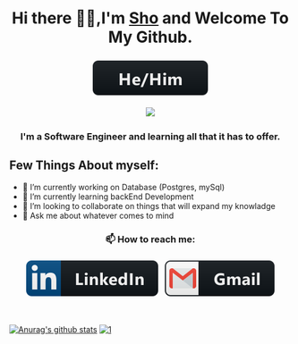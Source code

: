 <h1 align="center"> Hi there 👋🏼,I'm <a href="shoel-uddin.github.io">Sho</a> and Welcome To My Github. </h1>
<p align="center"><tb><img src="svg/pronouns/hehim.svg" alt="he/him" style="vertical-align:top; margin:6px 4px"></tb></tr></p>

<p align="center"><tb><img  src="https://visitor-badge.glitch.me/badge?page_id=shoel-uddin.shoel-uddin"/></tb></p>

<h3 align="center">I'm a Software Engineer and learning all that it has to offer.</h3>

## Few Things About myself:

- 🔭 I’m currently working on Database (Postgres, mySql)
- 🌱 I’m currently learning backEnd Development 
- 👯 I’m looking to collaborate on things that will expand my knowladge
- 💬 Ask me about whatever comes to mind

<h3 align="center">📫 How to reach me:</h3>
<p align="center">
<a href="https://www.linkedin.com/in/shoel-uddin/"><tb><img src="svg/social/linkedin.svg" alt="linkedin" style="vertical-align:top; margin:6px 4px"></tb></tr></a>
<a href ="mailto:shoel1989@gmail.com"><tb><img src="svg/social/gmail.svg" alt="" style="vertical-align:top; margin:6px 4px"></tb></tr></a> 
</p>

<br>

[![Anurag's github stats](https://github-readme-stats.vercel.app/api?username=shoel-uddin&hide=prs&count_private=true&show_icons=true&theme=onedark)](https://github.com/anuraghazra/github-readme-stats) [![1](https://github-readme-stats.vercel.app/api/top-langs/?username=shoel-uddin&layout=compact&langs_count=8&theme=onedark)](https://github.com/anuraghazra/github-readme-stats)

<br>
